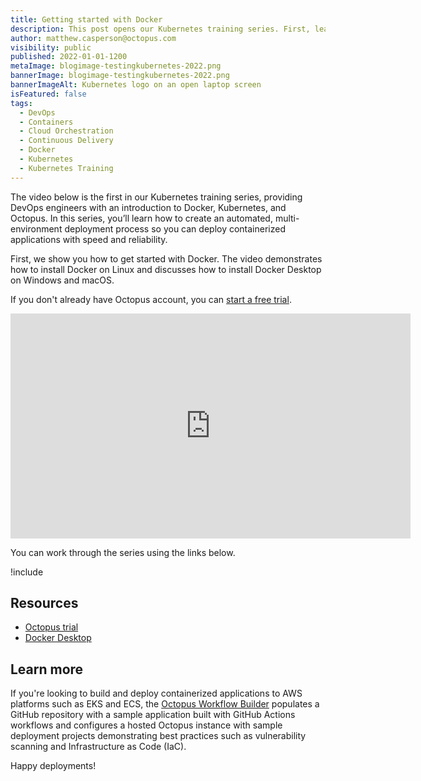 ```yaml
---
title: Getting started with Docker
description: This post opens our Kubernetes training series. First, learn how to install Docker on your local workstation.
author: matthew.casperson@octopus.com
visibility: public
published: 2022-01-01-1200
metaImage: blogimage-testingkubernetes-2022.png
bannerImage: blogimage-testingkubernetes-2022.png
bannerImageAlt: Kubernetes logo on an open laptop screen
isFeatured: false
tags: 
  - DevOps
  - Containers
  - Cloud Orchestration
  - Continuous Delivery
  - Docker 
  - Kubernetes
  - Kubernetes Training
---
```


The video below is the first in our Kubernetes training series, providing DevOps engineers with an introduction to Docker, Kubernetes, and Octopus. In this series, you’ll learn how to create an automated, multi-environment deployment process so you can deploy containerized applications with speed and reliability. 

First, we show you how to get started with Docker. The video demonstrates how to install Docker on Linux and discusses how to install Docker Desktop on Windows and macOS.

If you don't already have Octopus account, you can [start a free trial](https://octopus.com/start).

<p style="text-align:center"><iframe src="https://fast.wistia.net/embed/iframe/o14t9soemb?videoFoam=true" title="section1 Video" allow="autoplay; fullscreen" allowtransparency="true" frameborder="0" scrolling="no" class="wistia_embed" name="wistia_embed" msallowfullscreen width="640px" height="360px"></iframe></p>

You can work through the series using the links below.

!include <k8s-training-toc>

## Resources

* [Octopus trial](https://octopus.com/start)
* [Docker Desktop](https://oc.to/VqVKCI)

## Learn more

If you're looking to build and deploy containerized applications to AWS platforms such as EKS and ECS, the [Octopus Workflow Builder](https://octopusworkflowbuilder.octopus.com/#/) populates a GitHub repository with a sample application built with GitHub Actions workflows and configures a hosted Octopus instance with sample deployment projects demonstrating best practices such as vulnerability scanning and Infrastructure as Code (IaC). 

Happy deployments! 
